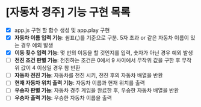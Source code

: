 # [자동차 경주] 기능 구현 목록

- [x] app.js 구현 할 함수 생성 및 app.play 구현
- [x] **자동차 이름 입력 기능**: 쉼표(,)를 기준으로 구분. 5자 초과 or 같은 자동차 이름이 있는 경우 예외 발생
- [x] **이동 횟수 입력 기능**: 몇 번의 이동을 할 것인지를 입력, 숫자가 아닌 경우 예외 발생
- [ ] **전진 조건 판별 기능**: 전진하는 조건은 0에서 9 사이에서 무작위 값을 구한 후 무작위 값이 4 이상일 경우 참 반환
- [ ] **자동차 전진 기능**: 자동차를 전진 시키, 전진 후의 자동차 배열을 반환
- [ ] **현재 자동차 위치 출력 기능**: 자동차 이름과 현재 위치를 출력
- [ ] **우승자 판별 기능**: 자동차 경주 게임을 완료한 후, 우승한 자동차 배열을 반환
- [ ] **우승자 출력 기능**: 우승한 자동차 이름을 출력